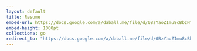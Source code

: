 ```yaml
---
layout: default
title: Resume
embed-url: https://docs.google.com/a/daball.me/file/d/0BzYaoZImu8cBbzNtQWRRa09VeWM/view
embed-height: 1000pt
collections: go
redirect_to: "https://docs.google.com/a/daball.me/file/d/0BzYaoZImu8cBbzNtQWRRa09VeWM/view"
---
```

